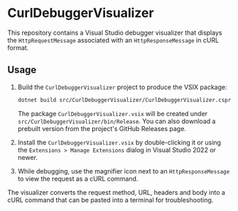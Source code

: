 # CurlDebuggerVisualizer

This repository contains a Visual Studio debugger visualizer that displays the
`HttpRequestMessage` associated with an `HttpResponseMessage` in cURL format.

## Usage

1. Build the `CurlDebuggerVisualizer` project to produce the VSIX package:

   ```bash
   dotnet build src/CurlDebuggerVisualizer/CurlDebuggerVisualizer.csproj -c Release
   ```

   The package `CurlDebuggerVisualizer.vsix` will be created under
   `src/CurlDebuggerVisualizer/bin/Release`. You can also download a prebuilt
   version from the project's GitHub Releases page.
2. Install the `CurlDebuggerVisualizer.vsix` by double-clicking it or using the
   `Extensions > Manage Extensions` dialog in Visual Studio 2022 or newer.
3. While debugging, use the magnifier icon next to an `HttpResponseMessage` to
   view the request as a cURL command.

The visualizer converts the request method, URL, headers and body into a cURL
command that can be pasted into a terminal for troubleshooting.
